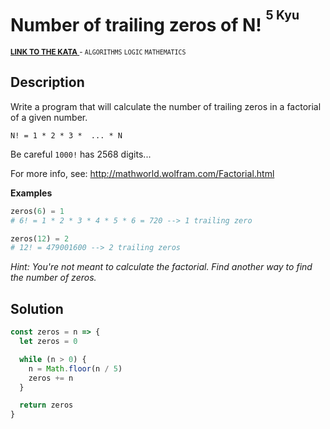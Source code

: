 <h1>Number of trailing zeros of N! <sup><sup>5 Kyu</sup></sup></h1>

<sup>
  <a href="https://www.codewars.com/kata/52f787eb172a8b4ae1000a34">
    <strong>LINK TO THE KATA</strong>
  </a> - <code>ALGORITHMS</code> <code>LOGIC</code> <code>MATHEMATICS</code>
</sup>

## Description

Write a program that will calculate the number of trailing zeros in a factorial of a given number.

`N! = 1 * 2 * 3 *  ... * N`

Be careful `1000!` has 2568 digits...

For more info, see: http://mathworld.wolfram.com/Factorial.html

**Examples**

```python
zeros(6) = 1
# 6! = 1 * 2 * 3 * 4 * 5 * 6 = 720 --> 1 trailing zero

zeros(12) = 2
# 12! = 479001600 --> 2 trailing zeros
```

_Hint: You're not meant to calculate the factorial. Find another way to find the number of zeros._

## Solution

```javascript
const zeros = n => {
  let zeros = 0

  while (n > 0) {
    n = Math.floor(n / 5)
    zeros += n
  }

  return zeros
}
```
